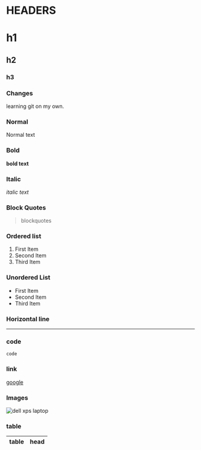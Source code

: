 # HEADERS

# h1
## h2
### h3

### Changes

learning git on my own.

### Normal 

Normal text

### Bold

**bold text**

### Italic

*italic text*

### Block Quotes

> blockquotes

### Ordered list

1. First Item
2. Second Item
3. Third Item


### Unordered List

- First Item
- Second Item
- Third Item

### Horizontal line

---

### code

`code`

### link

[google](https://www.google.com)

### Images

![dell xps laptop](https://unsplash.com/photos/kLfkVa_4aXM)

### table

| table | head |
| ----- | ---- |
